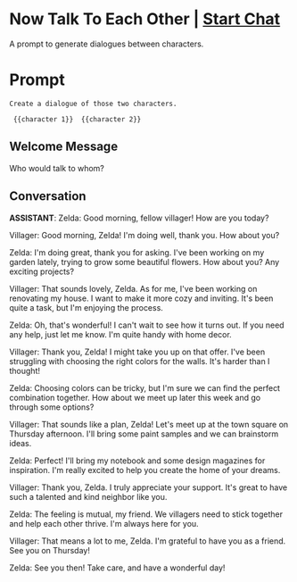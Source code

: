 

# Now Talk To Each Other | [Start Chat](https://gptcall.net/chat.html?data=%7B%22contact%22%3A%7B%22id%22%3A%225cHrkl_PxPi5n265i0vQe%22%2C%22flow%22%3Atrue%7D%7D)
A prompt to generate dialogues between characters.

# Prompt

```
Create a dialogue of those two characters.

 {{character 1}}  {{character 2}}
```

## Welcome Message
Who would talk to whom?

## Conversation

**ASSISTANT**: Zelda: Good morning, fellow villager! How are you today?



Villager: Good morning, Zelda! I'm doing well, thank you. How about you?



Zelda: I'm doing great, thank you for asking. I've been working on my garden lately, trying to grow some beautiful flowers. How about you? Any exciting projects?



Villager: That sounds lovely, Zelda. As for me, I've been working on renovating my house. I want to make it more cozy and inviting. It's been quite a task, but I'm enjoying the process.



Zelda: Oh, that's wonderful! I can't wait to see how it turns out. If you need any help, just let me know. I'm quite handy with home decor.



Villager: Thank you, Zelda! I might take you up on that offer. I've been struggling with choosing the right colors for the walls. It's harder than I thought!



Zelda: Choosing colors can be tricky, but I'm sure we can find the perfect combination together. How about we meet up later this week and go through some options?



Villager: That sounds like a plan, Zelda! Let's meet up at the town square on Thursday afternoon. I'll bring some paint samples and we can brainstorm ideas.



Zelda: Perfect! I'll bring my notebook and some design magazines for inspiration. I'm really excited to help you create the home of your dreams.



Villager: Thank you, Zelda. I truly appreciate your support. It's great to have such a talented and kind neighbor like you.



Zelda: The feeling is mutual, my friend. We villagers need to stick together and help each other thrive. I'm always here for you.



Villager: That means a lot to me, Zelda. I'm grateful to have you as a friend. See you on Thursday!



Zelda: See you then! Take care, and have a wonderful day!

